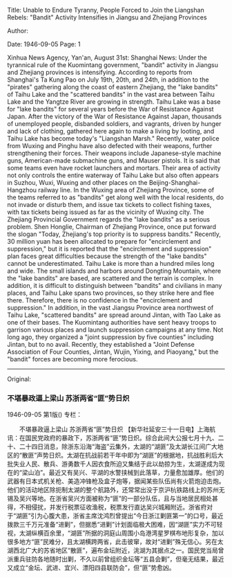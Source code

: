 Title: Unable to Endure Tyranny, People Forced to Join the Liangshan Rebels: "Bandit" Activity Intensifies in Jiangsu and Zhejiang Provinces

Author:

Date: 1946-09-05
Page: 1

Xinhua News Agency, Yan'an, August 31st: Shanghai News: Under the tyrannical rule of the Kuomintang government, "bandit" activity in Jiangsu and Zhejiang provinces is intensifying. According to reports from Shanghai's Ta Kung Pao on July 19th, 20th, and 24th, in addition to the "pirates" gathering along the coast of eastern Zhejiang, the "lake bandits" of Taihu Lake and the "scattered bandits" in the vast area between Taihu Lake and the Yangtze River are growing in strength. Taihu Lake was a base for "lake bandits" for several years before the War of Resistance Against Japan. After the victory of the War of Resistance Against Japan, thousands of unemployed people, disbanded soldiers, and vagrants, driven by hunger and lack of clothing, gathered here again to make a living by looting, and Taihu Lake has become today's "Liangshan Marsh." Recently, water police from Wuxing and Pinghu have also defected with their weapons, further strengthening their forces. Their weapons include Japanese-style machine guns, American-made submachine guns, and Mauser pistols. It is said that some teams even have rocket launchers and mortars. Their area of ​​activity not only controls the entire waterway of Taihu Lake but also often appears in Suzhou, Wuxi, Wuxing and other places on the Beijing-Shanghai-Hangzhou railway line. In the Wuxing area of ​​Zhejiang Province, some of the teams referred to as "bandits" get along well with the local residents, do not invade or disturb them, and issue tax tickets to collect fishing taxes, with tax tickets being issued as far as the vicinity of Wuxing city. The Zhejiang Provincial Government regards the "lake bandits" as a serious problem. Shen Honglie, Chairman of Zhejiang Province, once put forward the slogan "Today, Zhejiang's top priority is to suppress bandits." Recently, 30 million yuan has been allocated to prepare for "encirclement and suppression," but it is reported that the "encirclement and suppression" plan faces great difficulties because the strength of the "lake bandits" cannot be underestimated. Taihu Lake is more than a hundred miles long and wide. The small islands and harbors around Dongting Mountain, where the "lake bandits" are based, are scattered and the terrain is complex. In addition, it is difficult to distinguish between "bandits" and civilians in many places, and Taihu Lake spans two provinces, so they strike here and flee there. Therefore, there is no confidence in the "encirclement and suppression." In addition, in the vast Jiangsu Province area northwest of Taihu Lake, "scattered bandits" are spread around Jintan, with Tao Lake as one of their bases. The Kuomintang authorities have sent heavy troops to garrison various places and launch suppression campaigns at any time. Not long ago, they organized a "joint suppression by five counties" including Jintan, but to no avail. Recently, they established a "Joint Defense Association of Four Counties, Jintan, Wujin, Yixing, and Piaoyang," but the "bandit" forces are becoming more ferocious.



<hr /> 

Original: 


### 不堪暴政逼上梁山  苏浙两省“匪”势日炽

1946-09-05
第1版()
专栏：

　　不堪暴政逼上梁山
    苏浙两省“匪”势日炽
    【新华社延安三十一日电】上海航讯：在国民党政府的暴政下，苏浙两省“匪”势日炽。综合此间大公报七月十九、二十、二十四日消息，除浙东沿海“海盗”云集外，太湖的“湖匪”及太湖长江间广大地区的“散匪”声势日炽。太湖在抗战前若干年中即为“湖匪”的根据地，抗战胜利后大批失业人民、散兵、游勇数千人因衣食所迫又集结于此以劫掠为生，太湖遂成为现在的“梁山泊”。最近又有吴兴、平湖的水警挟械到此落草，力量愈加雄厚。他们的武器有日本式机关枪、美造冲锋枪及盒子炮等，据闻某些队伍尚有火箭炮迫击炮。他们的活动地区除扼制太湖的整个航路外，还常常出没于京沪杭铁路线上的苏州无锡及吴兴等地。在浙省吴兴方面被称为“匪”的一部分队伍，且与当地居民相处甚得，不相侵扰，并发行税票征收渔税，税票发行直达吴兴城厢附近。浙省府对于“湖匪”引为心腹大患，浙省主席沈鸿烈曾提出“今日浙江剿匪第一”的口号，最近拨款三千万元准备“进剿”，但据悉“进剿”计划面临极大困难，因“湖匪”实力不可轻视，太湖纵横百余里，“湖匪”所据的洞庭山周围小岛港湾星罗棋布地形复杂，加以很多地方“匪”民难分，且太湖横跨两省，此击彼窜，故对“进剿”殊无信心。另在太湖西北广大的苏省地区“散匪”，遍布金坛附近，洮湖为其据点之一。国民党当局曾派重兵驻防各地随时出剿，不久以前曾组织金坛等“五县会剿”，但毫无结果，最近又成立“金坛、武进、宜兴、漂阳四县联防会”，但“匪”势愈凶。
